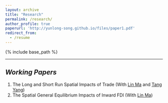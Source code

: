 ```yaml
---
layout: archive
title: "Research"
permalink: /research/
author_profile: true
paperurl: 'http://yunlong-song.github.io/files/paper1.pdf'
redirect_from:
  - /resume
---
```


{% include base_path %}

---

## _Working Papers_
1. The Long and Short Run Spatial Impacts of Trade (With [Lin Ma](https://lin-ma.com/index.html#/) and [Tang Yang](http://www.yang-tang.net/))
2. The Spatial General Equilibrium Impacts of Inward FDI (With [Lin Ma](https://lin-ma.com/index.html#/))
